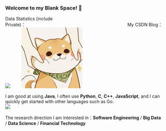 ### Welcome to my Blank Space! 👋

Data Statistics (include Private)：&emsp;&emsp;&emsp;&emsp;&emsp;&emsp;&emsp;&emsp;&emsp;&emsp;&emsp;&emsp;&emsp;&emsp;&emsp;&emsp;&emsp;&emsp;&emsp;&emsp;&emsp;&emsp;&emsp; My CSDN Blog：<br>
![](https://github-readme-stats.vercel.app/api?username=BlankSpacePlus&show_icons=true&theme=tokyonight&count_private=true) &emsp;&emsp; [![](柴柴.png)](https://blankspace.blog.csdn.net) <br>

I am good at using **Java**, I often use **Python**, **C**, **C++**, **JavaScript**, and I can quickly get started with other languages such as Go. <br>
[![](https://github-readme-stats.vercel.app/api/top-langs/?username=BlankSpacePlus&layout=compact)](https://github.com/anuraghazra/github-readme-stats)<br>

The research direction I am interested in：**Software Engineering** / **Big Data** / **Data Science** / **Financial Technology**
